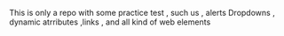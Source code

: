 This is only a repo with some practice test , such us , alerts Dropdowns , dynamic atrributes ,links , and all kind of web elements
